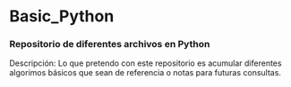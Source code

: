 # Basic_Python
### Repositorio de diferentes archivos en Python
Descripción: Lo que pretendo con este repositorio es acumular diferentes algorimos básicos que sean de referencia o notas para futuras consultas.  
